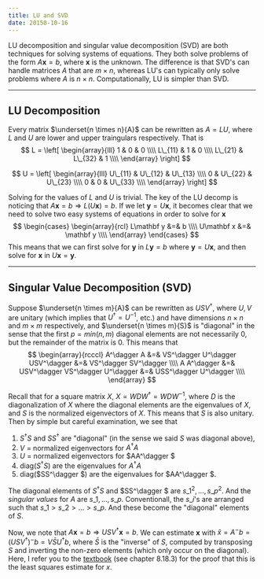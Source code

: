 ```yaml
---
title: LU and SVD
date: 20150-10-16
---
```


LU decomposition and singular value decomposition (SVD) are both techniques for
solving systems of equations.  They both solve problems of the form $A \mathbf
x = b$, where $\mathbf x$ is the unknown. The difference is that SVD's can
handle matrices $A$ that are $m \times n$, whereas LU's can typically only
solve problems where $A$ is $n \times n$. Computationally, LU is simpler than
SVD.

***

## LU Decomposition
Every matrix $\underset{n \times n}{A}$ can be rewritten as $A=LU$, where $L$
and $U$ are lower and upper traingulars respectively. That is 
$$ L = \left[
  \begin{array}{lll}
    1     &     0 & 0 \\\\
    L\_{11} &     1 & 0 \\\\
    L\_{21} & L\_{32} & 1 \\\\
  \end{array}
\right] $$

$$ U = \left[
  \begin{array}{lll}
    U\_{11} &  U\_{12} & U\_{13} \\\\
          0 &  U\_{22} & U\_{23} \\\\
          0 &        0 & U\_{33} \\\\
  \end{array}
\right] $$

Solving for the values of $L$ and $U$ is trivial. The key of the LU decomp is
noticing that $A\mathbf x = b \Rightarrow L(U\mathbf x) = b$.  If we let
$\mathbf y = U\mathbf x$, it becomes clear that we need to solve two easy
systems of equations in order to solve for $\mathbf x$
$$ 
\begin{cases}
  \begin{array}{rcl}
    L\mathbf y &=& b \\\\
    U\mathbf x &=& \mathbf y \\\\
  \end{array}
\end{cases}
$$
This means that we can first solve for $\mathbf y$ in $L\mathbf y = b$ where
$\mathbf y = U\mathbf x$, and then solve for $\mathbf x$ in $U\mathbf x =
\mathbf y$.

***

## Singular Value Decomposition (SVD)
Suppose $\underset{n \times m}{A}$ can be rewritten as $USV^\dagger$, where
$U,V$ are unitary (which implies that $U^\dagger = U^{-1}$, etc.) and have
dimensions $n \times n$ and $m \times m$ respectively, and $\underset{n \times
m}{S}$ is "diagonal" in the sense that the first $p=min(n,m)$ diagonal elements
are not necessarily 0, but the remainder of the matrix is 0. This means that 
$$
  \begin{array}{rcccl}
    A^\dagger A &=& VS^\dagger U^\dagger USV^\dagger &=& VS^\dagger SV^\dagger \\\\
    A A^\dagger &=& USV^\dagger VS^\dagger U^\dagger &=& USS^\dagger U^\dagger \\\\
  \end{array}
$$

Recall that for a square matrix $X$, $X = WDW^\dagger = WDW^{-1}$, where $D$ is
the diagonalization of $X$ where the diagonal elements are the eigenvalues of
$X$, and $S$ is the normalized eigenvectors of $X$. This means that $S$ is also
unitary.  Then by simple but careful examination, we see that 

1. $S^\dagger S$ and $SS^\dagger$ are "diagonal" (in the sense we said $S$ was
   diagonal above), 
2. $V$ = normalized eigenvectors for $A^\dagger A$
3. $U$ = normalized eigenvectors for $AA^\dagger $
4. diag($S^\dagger S$) are the eigenvalues for $A^\dagger A$
5. diag($SS^\dagger $) are the eigenvalues for $AA^\dagger $.

The diagonal elements of $S^\dagger S$ and $SS^\dagger $ are
$s\_1^2,...,s\_p^2$. And the *singular values* for $A$ are $s\_1,...,s\_p$.
Conventionall, the $s\_i$'s are arranged such that $s\_1>s\_2>...>s\_p$. And
these become the "diagonal" elements of $S$.

Now, we note that $A\mathbf x = b \Rightarrow USV^\dagger \mathbf x= b$.  We
can estimate $\mathbf x$ with $\hat x = A^-b = (USV^\dagger)^-b =
V\bar{S}U^\dagger b$, where $\bar{S}$ is the "inverse" of $S$, computed by
transposing $S$ and inverting the non-zero elements (which only occur on the
diagonal). Here, I refer you to the
[textbook](http://localhost:4000/assets/ams211/mathbook.pdf) (see chapter
8.18.3) for the proof that this is the least squares estimate for $x$.
